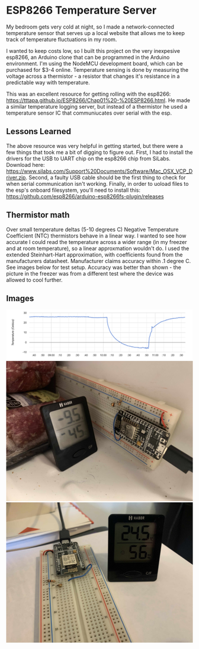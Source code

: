 # ESP8266 Temperature Server
My bedroom gets very cold at night, so I made a network-connected temperature sensor that serves up a local website that allows me to keep track of temperature fluctuations in my room.

I wanted to keep costs low, so I built this project on the very inexpesive esp8266, an Arduino clone that can be programmed in the Arduino environment. I'm using the NodeMCU development board, which can be purchased for $3-4 online. Temperature sensing is done by measuring the voltage across a thermistor - a resistor that changes it's resistance in a predictable way with temperature. 

This was an excellent resource for getting rolling with the esp8266: https://tttapa.github.io/ESP8266/Chap01%20-%20ESP8266.html. He made a similar temperature logging server, but instead of a thermistor he used a temperature sensor IC that communiucates over serial with the esp. 

## Lessons Learned
The above resource was very helpful in getting started, but there were a few things that took me a bit of digging to figure out. First, I had to install the drivers for the USB to UART chip on the esp8266 chip from SiLabs. Download here: https://www.silabs.com/Support%20Documents/Software/Mac_OSX_VCP_Driver.zip. Second, a faulty USB cable should be the first thing to check for when serial communication isn't working. Finally, in order to uoload files to the esp's onboard filesystem, you'll need to install this: https://github.com/esp8266/arduino-esp8266fs-plugin/releases

## Thermistor math
Over small temperature deltas (5-10 degrees C) Negative Temperature Coefficient (NTC) thermistors behave in a linear way. I wanted to see how accurate I could read the temperature across a wider range (in my freezer and at room temperature), so a linear approxmation wouldn't do. I used the extended Steinhart-Hart approximation, with coefficients found from the manufacturers datasheet. Manufacturer claims accuracy within .1 degree C. See images below for test setup. Accuracy was better than shown - the picture in the freezer was from a different test where the device was allowed to cool further.

## Images
![](images/Screen%20Shot%202020-06-02%20at%2011.35.48%20AM.png)
![](images/IMG_8266.jpeg)
![](images/IMG_6583.jpeg)
